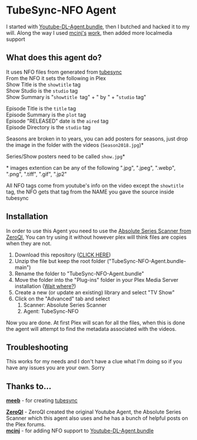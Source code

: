 # TubeSync-NFO Agent

I started with [Youtube-DL-Agent.bundle](https://github.com/JordyAlkema/Youtube-DL-Agent.bundle), then I butched and hacked it to my will.  Along the way I used [mcinj's](https://github.com/mcinj) [work](https://github.com/mcinj/Youtube-DL-Agent.bundle/tree/tubesync_xml?rgh-link-date=2022-02-01T01%3A24%3A38Z), then added more localmedia support

## What does this agent do?

It uses NFO files from generated from [tubesync](https://github.com/meeb/tubesync)  
From the NFO it sets the following in Plex  
Show Title is the `showtitle` tag  
Show Studio is the `studio` tag  
Show Summary is "`showtitle `tag" + " by " + "`studio` tag"  

Episode Title is the `title` tag  
Episode Summary is the `plot` tag  
Episode "RELEASED" date is the `aired` tag  
Episode Directory is the `studio` tag  

Seasons are broken in to years, you can add posters for seasons, just drop the image in the folder with the videos (`Season2018.jpg`)*  

Series/Show posters need to be called `show.jpg`*  

\* images extention can be any of the following ".jpg", ".jpeg", ".webp", ".png", ".tiff", ".gif", ".jp2"  

All NFO tags come from youtube's info on the video except the `showtitle` tag, the NFO gets that tag from the NAME you gave the source inside tubesync

## Installation

In order to use this Agent you need to use the [Absolute Series Scanner from ZeroQI](https://github.com/ZeroQI/Absolute-Series-Scanner), You can try using it without however plex will think files are copies when they are not.

1. Download this repository ([CLICK HERE](https://github.com/go2tom42/TubeSync-NFO-Agent.bundle/archive/master.zip))
2. Unzip the file but keep the root folder ("TubeSync-NFO-Agent.bundle-main")
3. Rename the folder to "TubeSync-NFO-Agent.bundle"
4. Move the folder into the "Plug-ins" folder in your Plex Media Server installation ([Wait where?](https://support.plex.tv/articles/201106098-how-do-i-find-the-plug-ins-folder/))
5. Create a new (or update an existing) library and select "TV Show"
6. Click on the "Advanced" tab and select
   1. Scanner: Absolute Series Scanner
   2. Agent: TubeSync-NFO

Now you are done. At first Plex will scan for all the files, when this is done the agent will attempt to find the metadata associated with the videos.

## Troubleshooting

This works for my needs and I don't have a clue what I'm doing so if you have any issues you are your own.  Sorry

## Thanks to...

**[meeb](https://github.com/meeb)** - for creating [tubesync](https://github.com/meeb/tubesync)

**[ZeroQI](https://github.com/ZeroQI)** - ZeroQI created the original Youtube Agent, the Absolute Series Scanner which this agent also uses and he has a bunch of helpful posts on the Plex forums.  
**[mcinj](https://github.com/mcinj)** - for adding NFO support to [Youtube-DL-Agent.bundle](https://github.com/JordyAlkema/Youtube-DL-Agent.bundle)
